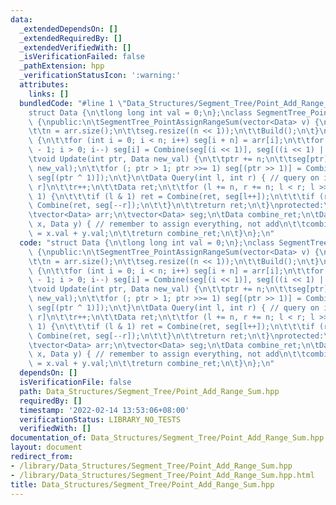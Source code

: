 ```yaml
---
data:
  _extendedDependsOn: []
  _extendedRequiredBy: []
  _extendedVerifiedWith: []
  _isVerificationFailed: false
  _pathExtension: hpp
  _verificationStatusIcon: ':warning:'
  attributes:
    links: []
  bundledCode: "#line 1 \"Data_Structures/Segment_Tree/Point_Add_Range_Sum.hpp\"\n\
    struct Data {\n\tlong long int val = 0;\n};\nclass SegmentTree_PointAssignRangeSum\
    \ {\npublic:\n\tSegmentTree_PointAssignRangeSum(vector<Data> v) {\n\t\tarr = v;\n\
    \t\tn = arr.size();\n\t\tseg.resize((n << 1));\n\t\tBuild();\n\t}\n\tvoid Build()\
    \ {\n\t\tfor (int i = 0; i < n; i++) seg[i + n] = arr[i];\n\t\tfor (int i = n\
    \ - 1; i > 0; i--) seg[i] = Combine(seg[(i << 1)], seg[((i << 1) | 1)]);\n\t}\n\
    \tvoid Update(int ptr, Data new_val) {\n\t\tptr += n;\n\t\tseg[ptr] = Combine(seg[ptr],\
    \ new_val);\n\t\tfor (; ptr > 1; ptr >>= 1) seg[(ptr >> 1)] = Combine(seg[ptr],\
    \ seg[(ptr ^ 1)]);\n\t}\n\tData Query(int l, int r) { // query on interval [l,\
    \ r]\n\t\tr++;\n\t\tData ret;\n\t\tfor (l += n, r += n; l < r; l >>= 1, r >>=\
    \ 1) {\n\t\t\tif (l & 1) ret = Combine(ret, seg[l++]);\n\t\t\tif (r & 1) ret =\
    \ Combine(ret, seg[--r]);\n\t\t}\n\t\treturn ret;\n\t}\nprotected:\n\tint n;\n\
    \tvector<Data> arr;\n\tvector<Data> seg;\n\tData combine_ret;\n\tData Combine(Data\
    \ x, Data y) { // remember to assign everything, not add\n\t\tcombine_ret.val\
    \ = x.val + y.val;\n\t\treturn combine_ret;\n\t}\n};\n"
  code: "struct Data {\n\tlong long int val = 0;\n};\nclass SegmentTree_PointAssignRangeSum\
    \ {\npublic:\n\tSegmentTree_PointAssignRangeSum(vector<Data> v) {\n\t\tarr = v;\n\
    \t\tn = arr.size();\n\t\tseg.resize((n << 1));\n\t\tBuild();\n\t}\n\tvoid Build()\
    \ {\n\t\tfor (int i = 0; i < n; i++) seg[i + n] = arr[i];\n\t\tfor (int i = n\
    \ - 1; i > 0; i--) seg[i] = Combine(seg[(i << 1)], seg[((i << 1) | 1)]);\n\t}\n\
    \tvoid Update(int ptr, Data new_val) {\n\t\tptr += n;\n\t\tseg[ptr] = Combine(seg[ptr],\
    \ new_val);\n\t\tfor (; ptr > 1; ptr >>= 1) seg[(ptr >> 1)] = Combine(seg[ptr],\
    \ seg[(ptr ^ 1)]);\n\t}\n\tData Query(int l, int r) { // query on interval [l,\
    \ r]\n\t\tr++;\n\t\tData ret;\n\t\tfor (l += n, r += n; l < r; l >>= 1, r >>=\
    \ 1) {\n\t\t\tif (l & 1) ret = Combine(ret, seg[l++]);\n\t\t\tif (r & 1) ret =\
    \ Combine(ret, seg[--r]);\n\t\t}\n\t\treturn ret;\n\t}\nprotected:\n\tint n;\n\
    \tvector<Data> arr;\n\tvector<Data> seg;\n\tData combine_ret;\n\tData Combine(Data\
    \ x, Data y) { // remember to assign everything, not add\n\t\tcombine_ret.val\
    \ = x.val + y.val;\n\t\treturn combine_ret;\n\t}\n};\n"
  dependsOn: []
  isVerificationFile: false
  path: Data_Structures/Segment_Tree/Point_Add_Range_Sum.hpp
  requiredBy: []
  timestamp: '2022-02-14 13:53:06+08:00'
  verificationStatus: LIBRARY_NO_TESTS
  verifiedWith: []
documentation_of: Data_Structures/Segment_Tree/Point_Add_Range_Sum.hpp
layout: document
redirect_from:
- /library/Data_Structures/Segment_Tree/Point_Add_Range_Sum.hpp
- /library/Data_Structures/Segment_Tree/Point_Add_Range_Sum.hpp.html
title: Data_Structures/Segment_Tree/Point_Add_Range_Sum.hpp
---
```

